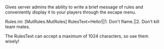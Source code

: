 Gives server admins the ability to write a brief message of rules and conveniently display it to your players through the escape menu.

Rules.ini:
[MutRules.MutRules]
RulesText=Hello!||1. Don't flame.||2. Don't kill team mates.

The RulesText can accept a maximum of 1024 characters, so use them wisely!
